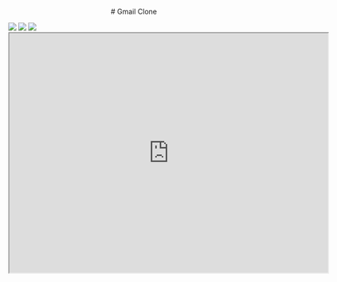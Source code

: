 

<p align="center"># Gmail Clone</p>

 <img src="https://drive.google.com/file/d/11ZhY0Q3QAvwS6iu9hdWuGF97yQ4NjLky/view"/>
 <img src="https://drive.google.com/file/d/1VI7Ky3zeLm4kVwju0yCAM9onO8YoMyta/view"/>
 <img src="https://drive.google.com/file/d/1O5qW8eyjpqV_QDS8b4iYpeQGeRi0LYwL/view"/>

<iframe src="https://drive.google.com/file/d/1O5qW8eyjpqV_QDS8b4iYpeQGeRi0LYwL/preview" width="640" height="480" allow="autoplay"></iframe>
